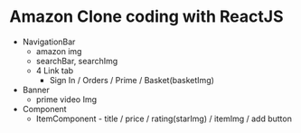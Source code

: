 # Amazon Clone coding with ReactJS

- NavigationBar
  - amazon img
  - searchBar, searchImg
  - 4 Link tab
    - Sign In / Orders / Prime / Basket(basketImg)
- Banner
  - prime video Img
- Component
  - ItemComponent - title / price / rating(starImg) / itemImg / add button

